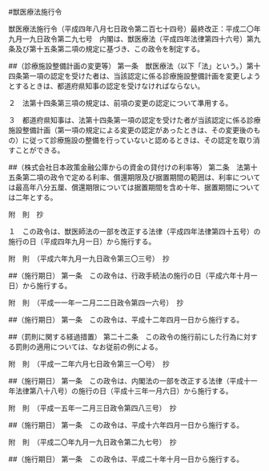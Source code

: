 #獣医療法施行令


獣医療法施行令（平成四年八月七日政令第二百七十四号）最終改正：平成二〇年九月一九日政令第二九七号　内閣は、獣医療法（平成四年法律第四十六号）第九条及び第十五条第二項の規定に基づき、この政令を制定する。

##（診療施設整備計画の変更等）
第一条　獣医療法（以下「法」という。）第十四条第一項の認定を受けた者は、当該認定に係る診療施設整備計画を変更しようとするときは、都道府県知事の認定を受けなければならない。

２　法第十四条第三項の規定は、前項の変更の認定について準用する。

３　都道府県知事は、法第十四条第一項の認定を受けた者が当該認定に係る診療施設整備計画（第一項の規定による変更の認定があったときは、その変更後のもの）に従って診療施設の整備を行っていないと認めるときは、その認定を取り消すことができる。



##（株式会社日本政策金融公庫からの資金の貸付けの利率等）
第二条　法第十五条第二項の政令で定める利率、償還期限及び据置期間の範囲は、利率については最高年八分五厘、償還期限については据置期間を含め十年、据置期間については二年とする。




附　則　抄

１　この政令は、獣医師法の一部を改正する法律（平成四年法律第四十五号）の施行の日（平成四年九月一日）から施行する。


附　則　（平成六年九月一九日政令第三〇三号）　抄


##（施行期日）
第一条　この政令は、行政手続法の施行の日（平成六年十月一日）から施行する。


附　則　（平成一一年一二月二二日政令第四一六号）　抄


##（施行期日）
第一条　この政令は、平成十二年四月一日から施行する。



##（罰則に関する経過措置）
第二十二条　この政令の施行前にした行為に対する罰則の適用については、なお従前の例による。


附　則　（平成一二年六月七日政令第三一〇号）　抄


##（施行期日）
第一条　この政令は、内閣法の一部を改正する法律（平成十一年法律第八十八号）の施行の日（平成十三年一月六日）から施行する。


附　則　（平成一五年一二月三日政令第四八三号）　抄


##（施行期日）
第一条　この政令は、平成十六年四月一日から施行する。


附　則　（平成二〇年九月一九日政令第二九七号）　抄


##（施行期日）
第一条　この政令は、平成二十年十月一日から施行する。





